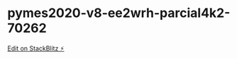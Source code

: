 # pymes2020-v8-ee2wrh-parcial4k2-70262

[Edit on StackBlitz ⚡️](https://stackblitz.com/edit/pymes2020-v8-ee2wrh-parcial4k2-70262)
